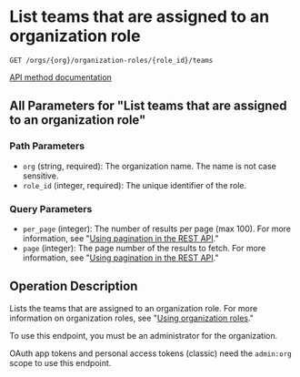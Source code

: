 # List teams that are assigned to an organization role

`GET /orgs/{org}/organization-roles/{role_id}/teams`

[API method documentation](https://docs.github.com/rest/orgs/organization-roles#list-teams-that-are-assigned-to-an-organization-role)

## All Parameters for "List teams that are assigned to an organization role"

### Path Parameters

- `org` (string, required): The organization name. The name is not case sensitive.
- `role_id` (integer, required): The unique identifier of the role.
### Query Parameters

- `per_page` (integer): The number of results per page (max 100). For more information, see "[Using pagination in the REST API](https://docs.github.com/rest/using-the-rest-api/using-pagination-in-the-rest-api)."
- `page` (integer): The page number of the results to fetch. For more information, see "[Using pagination in the REST API](https://docs.github.com/rest/using-the-rest-api/using-pagination-in-the-rest-api)."

## Operation Description

Lists the teams that are assigned to an organization role. For more information on organization roles, see "[Using organization roles](https://docs.github.com/organizations/managing-peoples-access-to-your-organization-with-roles/using-organization-roles)."

To use this endpoint, you must be an administrator for the organization.

OAuth app tokens and personal access tokens (classic) need the `admin:org` scope to use this endpoint.
